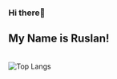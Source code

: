 ### Hi there👋
## My Name is Ruslan!


[](https://komarev.com/ghpvc/?username=ruslanguliyev)
<br/>
![Top Langs](https://github-readme-stats.vercel.app/api/top-langs/?username=ruslanguliyev&layout=compact)
